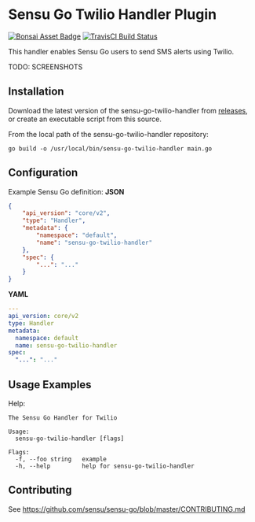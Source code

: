 # Sensu Go Twilio Handler Plugin
[![Bonsai Asset Badge](https://img.shields.io/badge/Sensu%20Go%20Twilio%20Handler-Download%20Me-brightgreen.svg?colorB=89C967&logo=sensu)](https://bonsai.sensu.io/assets/asachs01/sensu-go-twilio-handler) [![TravisCI Build Status](https://travis-ci.org/asachs01/sensu-go-twilio-handler.svg?branch=master)](https://travis-ci.org/asachs01/sensu-go-twilio-handler)

This handler enables Sensu Go users to send SMS alerts using Twilio.

TODO: SCREENSHOTS

## Installation

Download the latest version of the sensu-go-twilio-handler from [releases][1],
or create an executable script from this source.

From the local path of the sensu-go-twilio-handler repository:

```
go build -o /usr/local/bin/sensu-go-twilio-handler main.go
```

## Configuration

Example Sensu Go definition:
**JSON**
```json
{
    "api_version": "core/v2",
    "type": "Handler",
    "metadata": {
        "namespace": "default",
        "name": "sensu-go-twilio-handler"
    },
    "spec": {
        "...": "..."
    }
}
```
**YAML**
```yaml
---
api_version: core/v2
type: Handler
metadata:
  namespace: default
  name: sensu-go-twilio-handler
spec:
  "...": "..."
```

## Usage Examples

Help:

```
The Sensu Go Handler for Twilio

Usage:
  sensu-go-twilio-handler [flags]

Flags:
  -f, --foo string   example
  -h, --help         help for sensu-go-twilio-handler
```

## Contributing

See https://github.com/sensu/sensu-go/blob/master/CONTRIBUTING.md

[1]: https://github.com/asachs01/sensu-go-twilio-handler/releases
